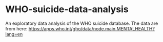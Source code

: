 # WHO-suicide-data-analysis
An exploratory data analysis of the WHO suicide database.
The data are from here: https://apps.who.int/gho/data/node.main.MENTALHEALTH?lang=en 
